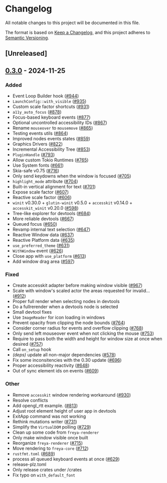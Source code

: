 # Changelog

All notable changes to this project will be documented in this file.

The format is based on [Keep a Changelog](https://keepachangelog.com/en/1.0.0/),
and this project adheres to [Semantic Versioning](https://semver.org/spec/v2.0.0.html).

## [Unreleased]

## [0.3.0](https://github.com/zuiyu1998/freya/compare/freya-renderer-v0.2.1...freya-renderer-v0.3.0) - 2024-11-25

### Added

- Event Loop Builder hook ([#944](https://github.com/zuiyu1998/freya/pull/944))
- `LaunchConfig::with_visible` ([#935](https://github.com/zuiyu1998/freya/pull/935))
- Custom scale factor shortcuts ([#931](https://github.com/zuiyu1998/freya/pull/931))
- `a11y_auto_focus` ([#878](https://github.com/zuiyu1998/freya/pull/878))
- Focus-based keyboard events ([#877](https://github.com/zuiyu1998/freya/pull/877))
- Optional uncontrolled accessibility IDs ([#867](https://github.com/zuiyu1998/freya/pull/867))
- Rename `mouseover` to `mousemove` ([#865](https://github.com/zuiyu1998/freya/pull/865))
- Testing events utils ([#864](https://github.com/zuiyu1998/freya/pull/864))
- Improved nodes events states ([#859](https://github.com/zuiyu1998/freya/pull/859))
- Graphics Drivers ([#822](https://github.com/zuiyu1998/freya/pull/822))
- Incremental Accessibility Tree ([#853](https://github.com/zuiyu1998/freya/pull/853))
- `PluginHandle` ([#793](https://github.com/zuiyu1998/freya/pull/793))
- Allow custom Tokio Runtimes ([#765](https://github.com/zuiyu1998/freya/pull/765))
- Use System fonts ([#661](https://github.com/zuiyu1998/freya/pull/661))
- Skia-safe v0.75 ([#716](https://github.com/zuiyu1998/freya/pull/716))
- Only send keydowns when the window is focused ([#705](https://github.com/zuiyu1998/freya/pull/705))
- `highlight_mode` attribute ([#704](https://github.com/zuiyu1998/freya/pull/704))
- Built-in vertical alignment for text ([#701](https://github.com/zuiyu1998/freya/pull/701))
- Expose scale factor ([#607](https://github.com/zuiyu1998/freya/pull/607))
- Reactive scale factor ([#606](https://github.com/zuiyu1998/freya/pull/606))
- `winit` v0.30.0 + `glutin-winit` v0.5.0 + `accesskit` v0.14.0 + `accesskit_winit` v0.20.0  ([#598](https://github.com/zuiyu1998/freya/pull/598))
- Tree-like explorer for devtools ([#684](https://github.com/zuiyu1998/freya/pull/684))
- More reliable devtools ([#667](https://github.com/zuiyu1998/freya/pull/667))
- Queued focus ([#650](https://github.com/zuiyu1998/freya/pull/650))
- Revamp internal text selection ([#647](https://github.com/zuiyu1998/freya/pull/647))
- Reactive Window data ([#637](https://github.com/zuiyu1998/freya/pull/637))
- Reactive Platform data ([#635](https://github.com/zuiyu1998/freya/pull/635))
- `use_preferred_theme` ([#631](https://github.com/zuiyu1998/freya/pull/631))
- `WithWindow` event ([#626](https://github.com/zuiyu1998/freya/pull/626))
- Close app with `use_platform` ([#613](https://github.com/zuiyu1998/freya/pull/613))
- Add window drag area ([#597](https://github.com/zuiyu1998/freya/pull/597))

### Fixed

- Create accesskit adapter before making window visible ([#967](https://github.com/zuiyu1998/freya/pull/967))
- Scale with window's scaled actor the areas requested for invalid… ([#912](https://github.com/zuiyu1998/freya/pull/912))
- Proper full render when selecting nodes in devtools
- Do a fullrerender when a devtools node is selected
- Small devtool fixes
- Use `ImageReader` for icon loading in windows
- Prevent opacity from clipping the node bounds ([#764](https://github.com/zuiyu1998/freya/pull/764))
- Consider corner radius for events and overflow clipping ([#768](https://github.com/zuiyu1998/freya/pull/768))
- Only send left mouseover event when not clicking the mouse ([#753](https://github.com/zuiyu1998/freya/pull/753))
- Require to pass both the width and height for window size at once when desired ([#757](https://github.com/zuiyu1998/freya/pull/757))
- Call `on_setup` hook
- *(deps)* update all non-major dependencies ([#578](https://github.com/zuiyu1998/freya/pull/578))
- Fix some inconsitencies with the 0.30 update ([#696](https://github.com/zuiyu1998/freya/pull/696))
- Proper accessibility reactivity ([#648](https://github.com/zuiyu1998/freya/pull/648))
- Out of sync element ids on events ([#609](https://github.com/zuiyu1998/freya/pull/609))

### Other

- Remove `accesskit` window rendering workaround ([#930](https://github.com/zuiyu1998/freya/pull/930))
- Resolve conflicts
- Add opengl_rtt example. ([#813](https://github.com/zuiyu1998/freya/pull/813))
- Adjust root element height of user app in devtools
- ExitApp command was not working
- Rethink mutations writer ([#731](https://github.com/zuiyu1998/freya/pull/731))
- Simplify the `VirtualDOM` polling ([#729](https://github.com/zuiyu1998/freya/pull/729))
- Clean up some code from `freya-renderer`
- Only make window visible once built
- Reorganize `freya-renderer` ([#715](https://github.com/zuiyu1998/freya/pull/715))
- Move rendering to `freya-core` ([#712](https://github.com/zuiyu1998/freya/pull/712))
- `rustfmt.toml` ([#689](https://github.com/zuiyu1998/freya/pull/689))
- process all queued keyboard events at once ([#629](https://github.com/zuiyu1998/freya/pull/629))
- release-plz.toml
- Only release crates under /crates
- Fix typo on `with_default_font`

